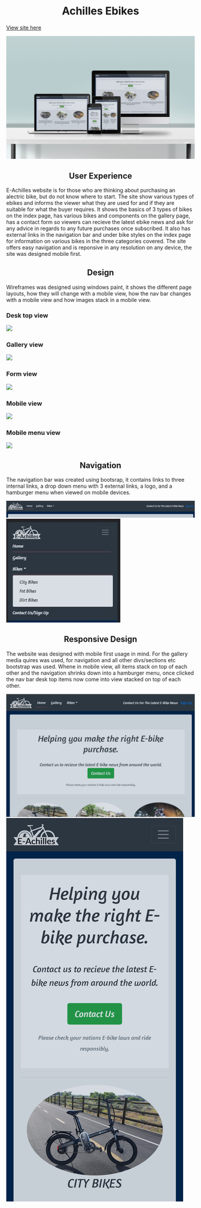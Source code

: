 <h1 align="center">Achilles Ebikes</h1>

<a href="https://develogenics.github.io/Achilles-Ebikes/" rel="nofollow">View site here</a>

![AChilles logo logo](images/mockup.jpg)

<h2 align="center">User Experience</h2>

E-Achilles website is for those who are thinking about purchasing an alectric bike, but do not know where to start. The site show various types of ebikes and informs the viewer what they are used for and if they are suitable for what the buyer requires. It shows the basics of 3 types of bikes on the index page, has various bikes and components on the gallery page, has a contact form so viewers can recieve the latest ebike news and ask for any advice in regards to any future purchases once subscribed. It also has external links in the navigation bar and under bike styles on the index page for information on various bikes in the three categories covered. The site offers easy navigation and is reponsive in any resolution on any device, the site was designed mobile first.

<h2 align="center">Design</h2>

Wireframes was designed using windows paint, it shows the different page layouts, how they will change with a mobile view, how the nav bar changes with a mobile view and how images stack in a mobile view.

<h3>Desk top view</h3>

<img src="images/desk-wire.jpg">

<h3>Gallery view</h3>

<img src="images/gallery-wire.jpg">

<h3>Form view</h3>

<img src="images/form-wire.jpg">

<h3>Mobile view</h3>

<img src="images/mobile-wire.jpg">

<h3>Mobile menu view</h3>

<img src="images/mobile-menu-wire.jpg">

<h2 align="center">Navigation</h2>

The navigation bar was created using bootsrap, it contains links to three internal links, a drop down menu with 3 external links, a logo, and a hamburger menu when viewed on mobile devices.

<img src="images/navbar-desk.jpg">

<img src="images/navbar-mobile.jpg">

<h2 align="center">Responsive Design</h2>

The website was designed with mobile first usage in mind. For the gallery media quires was used, for navigation and all other divs/sections etc bootstrap was used. Whene in mobile view, all items stack on top of each other and the navigation shrinks down into a hamburger menu, once clicked the nav bar desk top items now come into view stacked on top of each other.

<img src="images/desk-responsive.png">

<img src="images/mobile-responsive.png">




